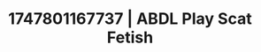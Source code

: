 ---
categories:
- Babysitter scenario
- Naughty expression
- BookTok after dark
- Raw connection
- Cumshot compilation
image: /assets/images/1747801167737.jpg
layout: post
seo:
  description: Featured content with high-quality Scat Fetish, ABDL Play. HD images
    available.
  keywords: Scat Fetish, ABDL Play
  og_image: /assets/images/1747801167737.jpg
  schema_type: VisualArtwork
tags:
- ABDL Play
- '#1747801167737'
- Scat Fetish
title: 1747801167737 | ABDL Play Scat Fetish
---